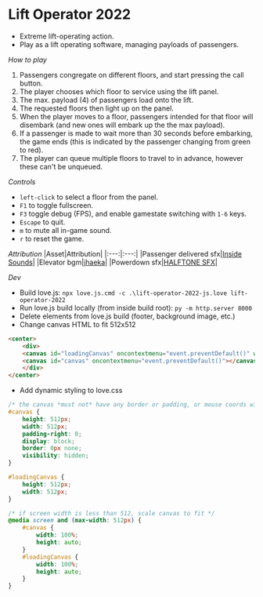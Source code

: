 # Lift Operator 2022

* Extreme lift-operating action.
* Play as a lift operating software, managing payloads of passengers.

​*​How to play*
1. Passengers congregate on different floors, and start pressing the call button.
2. The player chooses which floor to service using the lift panel.
3. The max. payload (4) of passengers load onto the lift.
4. The requested floors then light up on the panel.
5. When the player moves to a floor, passengers intended for that floor will disembark (and new ones will embark up the the max payload).
6. If a passenger is made to wait more than 30 seconds before embarking, the game ends (this is indicated by the passenger changing from green to red).
7. The player can queue multiple floors to travel to in advance, however these can't be unqueued.

*Controls*
* `left-click` to select a floor from the panel.
* `F1` to toggle fullscreen.
* `F3` toggle debug (FPS), and enable gamestate switching with `1-6` keys.
* `Escape` to quit.
* `m` to mute all in-game sound.
* `r` to reset the game.

*Attribution*
|Asset|Attribution|
|:---:|:---:|
|Passenger delivered sfx|[Inside Sounds](https://www.youtube.com/watch?v=AO7nOa50vOc)|
|Elevator bgm|[jhaeka](https://joshuuu.itch.io/short-loopable-background-music)|
|Powerdown sfx|[HALFTONE SFX](https://void1gaming.itch.io/halftone-sound-effects-pack-lite)|

*Dev*
* Build love.js: `npx love.js.cmd -c .\lift-operator-2022-js.love lift-operator-2022`
* Run love.js build locally (from inside build root): `py -m http.server 8000`
* Delete elements from love.js build (footer, background image, etc.)
* Change canvas HTML to fit 512x512
```html
<center>
    <div>
    <canvas id="loadingCanvas" oncontextmenu="event.preventDefault()" width="512" height="512"></canvas>
    <canvas id="canvas" oncontextmenu="event.preventDefault()"></canvas>
    </div>
</center>
```
* Add dynamic styling to love.css
```css
/* the canvas *must not* have any border or padding, or mouse coords will be wrong */
#canvas {
    height: 512px;
    width: 512px;
    padding-right: 0;
    display: block;
    border: 0px none;
    visibility: hidden;
}

#loadingCanvas {
    height: 512px;
    width: 512px;
}

/* if screen width is less than 512, scale canvas to fit */
@media screen and (max-width: 512px) {
    #canvas {
        width: 100%;
        height: auto;
    }
    #loadingCanvas {
        width: 100%;
        height: auto;
    }
}
```

